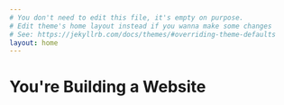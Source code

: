 ```yaml
---
# You don't need to edit this file, it's empty on purpose.
# Edit theme's home layout instead if you wanna make some changes
# See: https://jekyllrb.com/docs/themes/#overriding-theme-defaults
layout: home
---
```

<!DOCTYPE html>
<html>
<head>
	<title>Ollie Bike Sharing</title>
	<meta charset="utf-8"/>
	<link rel="stylesheet" type="text/css" href="_sass">
</head>
<body>
	<h1>You're Building a Website</h1>
</body>
</html>
